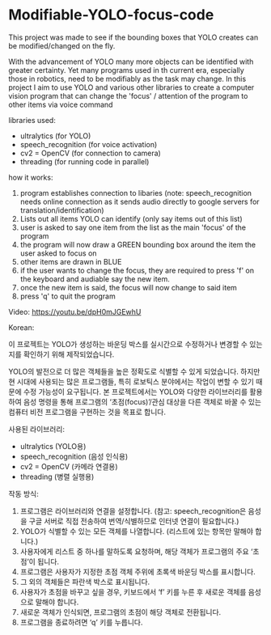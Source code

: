 # Modifiable-YOLO-focus-code
This project was made to see if the bounding boxes that YOLO creates can be modified/changed on the fly.

With the advancement of YOLO many more objects can be identified with greater certainty. Yet many programs used in th current era, especially those in robotics, need to be modifiably as the task may change.
In this project I aim to use YOLO and various other libraries to create a computer vision program that can change the 'focus' / attention of the program to other items via voice command

libraries used:
- ultralytics (for YOLO)
- speech_recognition (for voice activation)
- cv2 = OpenCV (for connection to camera)
- threading (for running code in parallel)

how it works:
1. program establishes connection to libaries (note: speech_recognition needs online connection as it sends audio directly to google servers for translation/identification)
2. Lists out all items YOLO can identify (only say items out of this list)
3. user is asked to say one item from the list as the main 'focus' of the program
4. the program will now draw a GREEN bounding box around the item the user asked to focus on
5. other items are drawn in BLUE
6. if the user wants to change the focus, they are required to press 'f' on the keyboard and audiable say the new item.
7. once the new item is said, the focus will now change to said item
8. press 'q' to quit the program

Video:
https://youtu.be/dpH0mJGEwhU



Korean:

이 프로젝트는 YOLO가 생성하는 바운딩 박스를 실시간으로 수정하거나 변경할 수 있는지를 확인하기 위해 제작되었습니다.

YOLO의 발전으로 더 많은 객체들을 높은 정확도로 식별할 수 있게 되었습니다. 하지만 현 시대에 사용되는 많은 프로그램들, 특히 로보틱스 분야에서는 작업이 변할 수 있기 때문에 수정 가능성이 요구됩니다. 본 프로젝트에서는 YOLO와 다양한 라이브러리를 활용하여 음성 명령을 통해 프로그램의 ‘초점(focus)’/관심 대상을 다른 객체로 바꿀 수 있는 컴퓨터 비전 프로그램을 구현하는 것을 목표로 합니다.

사용된 라이브러리:
- ultralytics (YOLO용)
- speech_recognition (음성 인식용)
- cv2 = OpenCV (카메라 연결용)
- threading (병렬 실행용)


작동 방식:
1. 프로그램은 라이브러리와 연결을 설정합니다. (참고: speech_recognition은 음성을 구글 서버로 직접 전송하여 번역/식별하므로 인터넷 연결이 필요합니다.)
2. YOLO가 식별할 수 있는 모든 객체를 나열합니다. (리스트에 있는 항목만 말해야 합니다.)
3. 사용자에게 리스트 중 하나를 말하도록 요청하며, 해당 객체가 프로그램의 주요 ‘초점’이 됩니다.
3. 프로그램은 사용자가 지정한 초점 객체 주위에 초록색 바운딩 박스를 표시합니다.
4. 그 외의 객체들은 파란색 박스로 표시됩니다.
5. 사용자가 초점을 바꾸고 싶을 경우, 키보드에서 ‘f’ 키를 누른 후 새로운 객체를 음성으로 말해야 합니다.
6. 새로운 객체가 인식되면, 프로그램의 초점이 해당 객체로 전환됩니다.
7. 프로그램을 종료하려면 ‘q’ 키를 누릅니다.
